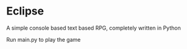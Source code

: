 # Eclipse

A simple console based text based RPG, completely written in Python

Run main.py to play the game
